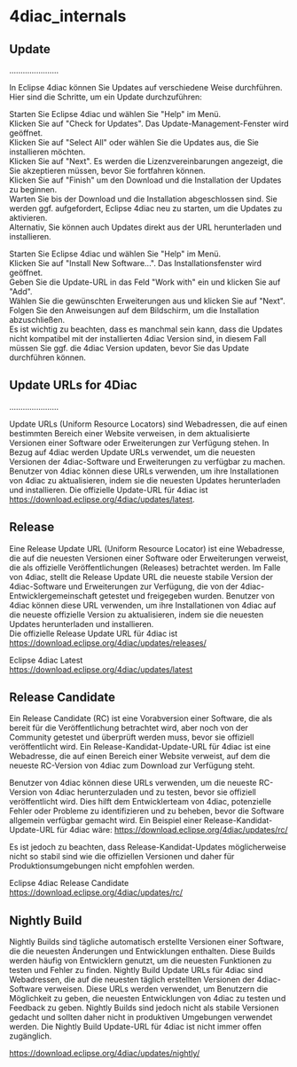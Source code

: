 # 4diac\_internals

## Update  
......................

In Eclipse 4diac können Sie Updates auf verschiedene Weise durchführen. Hier sind die Schritte, um ein Update durchzuführen:

Starten Sie Eclipse 4diac und wählen Sie "Help" im Menü.  
Klicken Sie auf "Check for Updates". Das Update-Management-Fenster wird geöffnet.  
Klicken Sie auf "Select All" oder wählen Sie die Updates aus, die Sie installieren möchten.  
Klicken Sie auf "Next". Es werden die Lizenzvereinbarungen angezeigt, die Sie akzeptieren müssen, bevor Sie fortfahren können.  
Klicken Sie auf "Finish" um den Download und die Installation der Updates zu beginnen.  
Warten Sie bis der Download und die Installation abgeschlossen sind. Sie werden ggf. aufgefordert, Eclipse 4diac neu zu starten, um die Updates zu aktivieren.  
Alternativ, Sie können auch Updates direkt aus der URL herunterladen und installieren.

Starten Sie Eclipse 4diac und wählen Sie "Help" im Menü.  
Klicken Sie auf "Install New Software...". Das Installationsfenster wird geöffnet.  
Geben Sie die Update-URL in das Feld "Work with" ein und klicken Sie auf "Add".  
Wählen Sie die gewünschten Erweiterungen aus und klicken Sie auf "Next".  
Folgen Sie den Anweisungen auf dem Bildschirm, um die Installation abzuschließen.  
Es ist wichtig zu beachten, dass es manchmal sein kann, dass die Updates nicht kompatibel mit der installierten 4diac Version sind, in diesem Fall müssen Sie ggf. die 4diac Version updaten, bevor Sie das Update durchführen können.

## Update URLs for 4Diac  
......................

Update URLs (Uniform Resource Locators) sind Webadressen, die auf einen bestimmten Bereich einer Website verweisen, in dem aktualisierte Versionen einer Software oder Erweiterungen zur Verfügung stehen. In Bezug auf 4diac werden Update URLs verwendet, um die neuesten Versionen der 4diac-Software und Erweiterungen zu verfügbar zu machen. Benutzer von 4diac können diese URLs verwenden, um ihre Installationen von 4diac zu aktualisieren, indem sie die neuesten Updates herunterladen und installieren. Die offizielle Update-URL für 4diac ist https://download.eclipse.org/4diac/updates/latest.

## Release

Eine Release Update URL (Uniform Resource Locator) ist eine Webadresse, die auf die neuesten Versionen einer Software oder Erweiterungen verweist, die als offizielle Veröffentlichungen (Releases) betrachtet werden. Im Falle von 4diac, stellt die Release Update URL die neueste stabile Version der 4diac-Software und Erweiterungen zur Verfügung, die von der 4diac-Entwicklergemeinschaft getestet und freigegeben wurden. Benutzer von 4diac können diese URL verwenden, um ihre Installationen von 4diac auf die neueste offizielle Version zu aktualisieren, indem sie die neuesten Updates herunterladen und installieren.  
Die offizielle Release Update URL für 4diac ist https://download.eclipse.org/4diac/updates/releases/

Eclipse 4diac Latest  
https://download.eclipse.org/4diac/updates/latest

## Release Candidate

Ein Release Candidate (RC) ist eine Vorabversion einer Software, die als bereit für die Veröffentlichung betrachtet wird, aber noch von der Community getestet und überprüft werden muss, bevor sie offiziell veröffentlicht wird. Ein Release-Kandidat-Update-URL für 4diac ist eine Webadresse, die auf einen Bereich einer Website verweist, auf dem die neueste RC-Version von 4diac zum Download zur Verfügung steht.

Benutzer von 4diac können diese URLs verwenden, um die neueste RC-Version von 4diac herunterzuladen und zu testen, bevor sie offiziell veröffentlicht wird. Dies hilft dem Entwicklerteam von 4diac, potenzielle Fehler oder Probleme zu identifizieren und zu beheben, bevor die Software allgemein verfügbar gemacht wird. Ein Beispiel einer Release-Kandidat-Update-URL für 4diac wäre: https://download.eclipse.org/4diac/updates/rc/

Es ist jedoch zu beachten, dass Release-Kandidat-Updates möglicherweise nicht so stabil sind wie die offiziellen Versionen und daher für Produktionsumgebungen nicht empfohlen werden.

Eclipse 4diac Release Candidate  
https://download.eclipse.org/4diac/updates/rc/

## Nightly Build

Nightly Builds sind tägliche automatisch erstellte Versionen einer Software, die die neuesten Änderungen und Entwicklungen enthalten. Diese Builds werden häufig von Entwicklern genutzt, um die neuesten Funktionen zu testen und Fehler zu finden. Nightly Build Update URLs für 4diac sind Webadressen, die auf die neuesten täglich erstellten Versionen der 4diac-Software verweisen. Diese URLs werden verwendet, um Benutzern die Möglichkeit zu geben, die neuesten Entwicklungen von 4diac zu testen und Feedback zu geben. Nightly Builds sind jedoch nicht als stabile Versionen gedacht und sollten daher nicht in produktiven Umgebungen verwendet werden. Die Nightly Build Update-URL für 4diac ist nicht immer offen zugänglich.

https://download.eclipse.org/4diac/updates/nightly/
